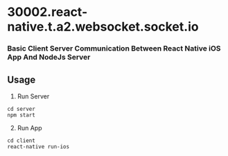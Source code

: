 # 30002.react-native.t.a2.websocket.socket.io

### Basic Client Server Communication Between React Native iOS App And NodeJs Server

## Usage

1. Run Server
```script
cd server
npm start
```

2. Run App

```script
cd client
react-native run-ios
```
